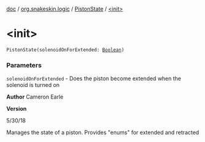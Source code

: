 [doc](../../index.md) / [org.snakeskin.logic](../index.md) / [PistonState](index.md) / [&lt;init&gt;](./-init-.md)

# &lt;init&gt;

`PistonState(solenoidOnForExtended: `[`Boolean`](https://kotlinlang.org/api/latest/jvm/stdlib/kotlin/-boolean/index.html)`)`

### Parameters

`solenoidOnForExtended` - Does the piston become extended when the solenoid is turned on

**Author**
Cameron Earle

**Version**

5/30/18




Manages the state of a piston.  Provides "enums" for extended and retracted

